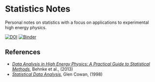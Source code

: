 # Statistics Notes

Personal notes on statistics with a focus on applications to experimental high energy physics.

[![DOI](https://zenodo.org/badge/91207877.svg)](https://zenodo.org/badge/latestdoi/91207877)
[![Binder](https://mybinder.org/badge_logo.svg)](https://mybinder.org/v2/gh/matthewfeickert/Statistics-Notes/master)

## References

- [_Data Analysis in High Energy Physics: A Practical Guide to Statistical Methods_](http://eu.wiley.com/WileyCDA/WileyTitle/productCd-3527410589.html), Behnke et al., (2013)
- [_Statistical Data Analysis_](http://www.pp.rhul.ac.uk/~cowan/sda/), Glen Cowan, (1998)
